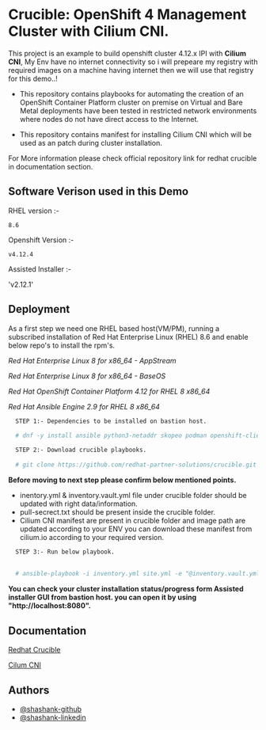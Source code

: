 # Crucible: OpenShift 4 Management Cluster with Cilium CNI.
This project is an example to build openshift cluster 4.12.x IPI with **Cilium CNI**, My Env have no internet connectivity so i will prepeare my registry with required images on a machine having internet then we will use that registry for this demo..!

* This repository contains playbooks for automating the creation of an OpenShift Container Platform cluster on premise on Virtual and Bare Metal deployments have been tested in restricted network environments where nodes do not have direct access to the Internet.

* This repository contains manifest for installing Cilium CNI which will be used as an patch during cluster installation.

For More information please check official repository link for redhat crucible in documentation section.


## Software Verison used in this Demo

RHEL version :-

`8.6`

Openshift Version :-

`v4.12.4`

Assisted Installer :-

'v2.12.1'


## Deployment

As a first step we need one RHEL based host(VM/PM), running a subscribed installation of Red Hat Enterprise Linux (RHEL) 8.6 and enable below repo's to install the rpm's.

_Red Hat Enterprise Linux 8 for x86_64 - AppStream_

_Red Hat Enterprise Linux 8 for x86_64 - BaseOS_

_Red Hat OpenShift Container Platform 4.12 for RHEL 8 x86_64_

_Red Hat Ansible Engine 2.9 for RHEL 8 x86_64_

```bash
  STEP 1:- Dependencies to be installed on bastion host.
  
  # dnf -y install ansible python3-netaddr skopeo podman openshift-clients ipmitool python3-pyghmi python3-jmespath git
```
```bash
  STEP 2:- Download crucible playbooks.
  
  # git clone https://github.com/redhat-partner-solutions/crucible.git
```
**Before moving to next step please confirm below mentioned points.**

* inentory.yml & inventory.vault.yml file under crucible folder should be updated with right data/information.
* pull-secrect.txt should be present inside the crucible folder.
* Cilium CNI manifest are present in crucible folder and image path are updated according to your ENV you can download these manifest from cilium.io according to your required version.

```bash
  STEP 3:- Run below playbook.
  
  
  # ansible-playbook -i inventory.yml site.yml -e "@inventory.vault.yml" 
```
**You can check your cluster installation status/progress form Assisted installer GUI from bastion host. you can open it by using "http://localhost:8080".**
## Documentation

[Redhat Crucible ](https://github.com/redhat-partner-solutions/crucible)

[Cilum CNI](https://docs.cilium.io/en/stable/)


## Authors

- [@shashank-github](https://github.com/shashank-6777)
- [@shashank-linkedin](https://linkedin.com/in/shashank-sharma-137002124)
